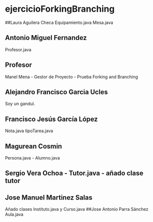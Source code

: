 # ejercicioForkingBranching
##Laura Aguilera Checa
Equipamiento.java
Mesa.java
## Antonio Miguel Fernandez
Profesor.java
## Profesor
Manel Mena -  Gestor de Proyecto - Prueba Forking and Branching
## Alejandro Francisco Garcia Ucles 
Soy un gandul.
## Francisco Jesús García López
Nota.java
tipoTarea.java
## Magurean Cosmin
Persona.java - Alumno.java
## Sergio Vera Ochoa - Tutor.java - añado clase tutor
## Jose Manuel Martinez Salas
Añado clases Instituto.java y Curso.java
##Jose Antonio Parra Sánchez
Aula.java
